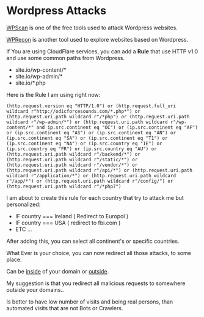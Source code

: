 # Wordpress Attacks

[WPScan](https://wpscan.com/wordpress-cli-scanner/) is one of the free tools used to attack Wordpress websites. 

[WPRecon](https://github.com/ffx64/wprecon) is another tool used to explore websites based on Wordpress. 

If You are using CloudFlare services, you can add a **Rule** that use HTTP v1.0 and use some common paths from Wordpress. 

- site.io/wp-content/* 
- site.io/wp-admin/* 
- site.io/*.php

Here is the Rule I am using right now: 

```
(http.request.version eq "HTTP/1.0") or (http.request.full_uri wildcard r"http://odicforcesounds.com/*.php*") or (http.request.uri.path wildcard r"/*php") or (http.request.uri.path wildcard r"/wp-admin/*") or (http.request.uri.path wildcard r"/wp-content/*" and ip.src.continent eq "OC") or (ip.src.continent eq "AF") or (ip.src.continent eq "AS") or (ip.src.continent eq "AN") or (ip.src.continent eq "SA") or (ip.src.continent eq "T1") or (ip.src.continent eq "NA") or (ip.src.country eq "IE") or (ip.src.country eq "FR") or (ip.src.country eq "AU") or (http.request.uri.path wildcard r"/backend/*") or (http.request.uri.path wildcard r"/static/*") or (http.request.uri.path wildcard r"/vendor/*") or (http.request.uri.path wildcard r"/api/*") or (http.request.uri.path wildcard r"/application/*") or (http.request.uri.path wildcard r"/app/*") or (http.request.uri.path wildcard r"/config/") or (http.request.uri.path wildcard r"/*php7")
```

I am about to create this rule for each country that try to attack me but personalized: 

- IF country === Ireland ( Redirect to Europol ) 
- IF country === USA ( redirect to fbi.com ) 
- ETC ... 

After adding this, you can select all continent's or specific countries. 

What Ever is your choice, you can now redirect all those attacks, to some place. 

Can be [inside](./mar.md) of your domain or [outside](./hard_decisions.md). 

My suggestion is that you redirect all malicious requests to somewhere outside your domains.. 

Is better to have low number of visits and being real persons, than automated visits that are not Bots or Crawlers. 
